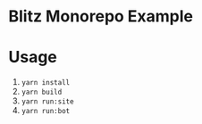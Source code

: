 # Blitz Monorepo Example

# Usage
1) `yarn install`
2) `yarn build`
3) `yarn run:site`
4) `yarn run:bot`

